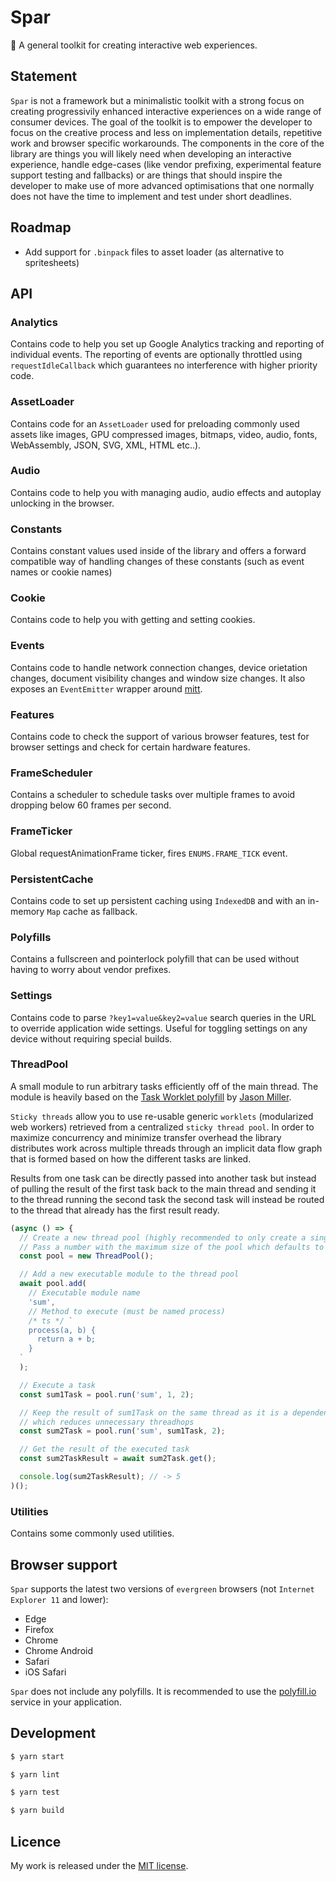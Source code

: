 # Spar

🌲 A general toolkit for creating interactive web experiences.

## Statement

`Spar` is not a framework but a minimalistic toolkit with a strong focus on creating progressivily enhanced interactive experiences on a wide range of consumer devices. The goal of the toolkit is to empower the developer to focus on the creative process and less on implementation details, repetitive work and browser specific workarounds. The components in the core of the library are things you will likely need when developing an interactive experience, handle edge-cases (like vendor prefixing, experimental feature support testing and fallbacks) or are things that should inspire the developer to make use of more advanced optimisations that one normally does not have the time to implement and test under short deadlines.

## Roadmap

- Add support for `.binpack` files to asset loader (as alternative to spritesheets)

## API

### Analytics

Contains code to help you set up Google Analytics tracking and reporting of individual events. The reporting of events are optionally throttled using `requestIdleCallback` which guarantees no interference with higher priority code.

### AssetLoader

Contains code for an `AssetLoader` used for preloading commonly used assets like images, GPU compressed images, bitmaps, video, audio, fonts, WebAssembly, JSON, SVG, XML, HTML etc..).

### Audio

Contains code to help you with managing audio, audio effects and autoplay unlocking in the browser.

### Constants

Contains constant values used inside of the library and offers a forward compatible way of handling changes of these constants (such as event names or cookie names)

### Cookie

Contains code to help you with getting and setting cookies.

### Events

Contains code to handle network connection changes, device orietation changes, document visibility changes and window size changes. It also exposes an `EventEmitter` wrapper around [mitt](https://github.com/developit/mitt).

### Features

Contains code to check the support of various browser features, test for browser settings and check for certain hardware features.

### FrameScheduler

Contains a scheduler to schedule tasks over multiple frames to avoid dropping below 60 frames per second.

### FrameTicker

Global requestAnimationFrame ticker, fires `ENUMS.FRAME_TICK` event.

### PersistentCache

Contains code to set up persistent caching using `IndexedDB` and with an in-memory `Map` cache as fallback.

### Polyfills

Contains a fullscreen and pointerlock polyfill that can be used without having to worry about vendor prefixes.

### Settings

Contains code to parse `?key1=value&key2=value` search queries in the URL to override application wide settings. Useful for toggling settings on any device without requiring special builds.

### ThreadPool

A small module to run arbitrary tasks efficiently off of the main thread. The module is heavily based on the [Task Worklet polyfill](https://github.com/developit/task-worklet/) by [Jason Miller](https://github.com/developit).

`Sticky threads` allow you to use re-usable generic `worklets` (modularized web workers) retrieved from a centralized `sticky thread pool`. In order to maximize concurrency and minimize transfer overhead the library distributes work across multiple threads through an implicit data flow graph that is formed based on how the different tasks are linked.

Results from one task can be directly passed into another task but instead of pulling the result of the first task back to the main thread and sending it to the thread running the second task the second task will instead be routed to the thread that already has the first result ready.

```ts
(async () => {
  // Create a new thread pool (highly recommended to only create a single instance)
  // Pass a number with the maximum size of the pool which defaults to CPU cores with a maximum of 6 threads (if available, defaults to AVAILABLE_CPU_CORE_COUNT - 1).
  const pool = new ThreadPool();

  // Add a new executable module to the thread pool
  await pool.add(
    // Executable module name
    'sum',
    // Method to execute (must be named process)
    /* ts */ `
    process(a, b) {
      return a + b;
    }
  `
  );

  // Execute a task
  const sum1Task = pool.run('sum', 1, 2);

  // Keep the result of sum1Task on the same thread as it is a dependency
  // which reduces unnecessary threadhops
  const sum2Task = pool.run('sum', sum1Task, 2);

  // Get the result of the executed task
  const sum2TaskResult = await sum2Task.get();

  console.log(sum2TaskResult); // -> 5
)();
```

### Utilities

Contains some commonly used utilities.

## Browser support

`Spar` supports the latest two versions of `evergreen` browsers (not `Internet Explorer 11` and lower):

- Edge
- Firefox
- Chrome
- Chrome Android
- Safari
- iOS Safari

`Spar` does not include any polyfills. It is recommended to use the [polyfill.io](https://polyfill.io/v3/) service in your application.

## Development

```sh
$ yarn start

$ yarn lint

$ yarn test

$ yarn build
```

## Licence

My work is released under the [MIT license](https://raw.githubusercontent.com/TimvanScherpenzeel/alpine-toolkit/master/LICENSE).

